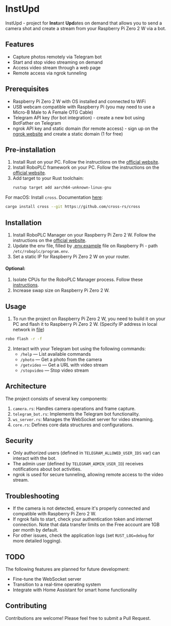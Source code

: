 # InstUpd

InstUpd - project for **Inst**ant **Upd**ates on demand that allows you to send a camera shot and create a stream from your Raspberry Pi Zero 2 W via a bot.

## Features

- Capture photos remotely via Telegram bot
- Start and stop video streaming on demand
- Access video stream through a web page
- Remote access via ngrok tunneling

## Prerequisites

- Raspberry Pi Zero 2 W with OS installed and connected to WiFi
- USB webcam compatible with Raspberry Pi (you may need to use a Micro-B Male to A Female OTG Cable)
- Telegram API key (for bot integration) - create a new bot using BotFather on Telegram
- ngrok API key and static domain (for remote access) - sign up on the [ngrok website](https://ngrok.com/) and create a static domain (1 for free)

## Pre-installation

1. Install Rust on your PC. Follow the instructions on the [official website](https://www.rust-lang.org/tools/install).
2. Install RoboPLC framework on your PC. Follow the instructions on the [official website](https://info.bma.ai/en/actual/roboplc/quickstart_hello.html#creating-a-new-rust-project).
3. Add target to your Rust toolchain:
    ```bash
    rustup target add aarch64-unknown-linux-gnu
    ```

For macOS:
Install `cross`. Documentation [here](https://github.com/cross-rs/cross):

```bash
cargo install cross --git https://github.com/cross-rs/cross
```

## Installation
1. Install RoboPLC Manager on your Raspberry Pi Zero 2 W. Follow the instructions on the [official website](https://info.bma.ai/en/actual/roboplc/config.html#roboplc-manager).
2. Update the env file, filled by [.env.example](.env.example) file on Raspberry Pi - path `/etc/roboplc/program.env`.
3. Set a static IP for Raspberry Pi Zero 2 W on your router.

#### Optional:
1. Isolate CPUs for the RoboPLC Manager process. Follow these [instructions](https://yosh.ke.mu/raspberry_pi_isolating_cores_in_linux_kernel).
2. Increase swap size on Raspberry Pi Zero 2 W.

## Usage

1. To run the project on Raspberry Pi Zero 2 W, you need to build it on your PC and flash it to Raspberry Pi Zero 2 W.
   (Specify IP address in local network in [file](robo.toml))

```bash
robo flash -r -f
```

2. Interact with your Telegram bot using the following commands:
    - `/help` — List available commands
    - `/photo` — Get a photo from the camera
    - `/getvideo` — Get a URL with video stream
    - `/stopvideo` — Stop video stream

## Architecture

The project consists of several key components:

1. `camera.rs`: Handles camera operations and frame capture.
2. `telegram_bot.rs`: Implements the Telegram bot functionality.
3. `ws_server.rs`: Manages the WebSocket server for video streaming.
4. `core.rs`: Defines core data structures and configurations.

## Security

- Only authorized users (defined in `TELEGRAM_ALLOWED_USER_IDS` var) can interact with the bot.
- The admin user (defined by `TELEGRAM_ADMIN_USER_ID`) receives notifications about bot activities.
- ngrok is used for secure tunneling, allowing remote access to the video stream.

## Troubleshooting

- If the camera is not detected, ensure it's properly connected and compatible with Raspberry Pi Zero 2 W.
- If ngrok fails to start, check your authentication token and internet connection. Note that data transfer limits on the Free account are 1GB per month by default.
- For other issues, check the application logs (set `RUST_LOG=debug` for more detailed logging).

## TODO

The following features are planned for future development:

- Fine-tune the WebSocket server
- Transition to a real-time operating system
- Integrate with Home Assistant for smart home functionality

## Contributing

Contributions are welcome! Please feel free to submit a Pull Request.
